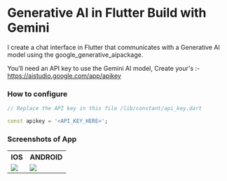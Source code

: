 # Generative AI in Flutter Build with Gemini

I create a chat interface in Flutter that communicates with a Generative AI model using the google_generative_aipackage.

You’ll need an API key to use the Gemini AI model, Create your's :- https://aistudio.google.com/app/apikey

### How to configure
```dart
// Replace the API key in this file /lib/constant/api_key.dart

const apikey = '<API_KEY_HERE>';
```

### Screenshots of App
<table>
<tr>
<th>
IOS
</th>
<th>
ANDROID
</th>
</tr>
<tr>
<td>
<img src="https://github.com/Usaid-Dev/generative_ai_with_gemini/assets/67046451/587932d7-c6f1-4e9b-9a76-689211a4e135.png">
</td>
<td>
<img src="https://github.com/Usaid-Dev/generative_ai_with_gemini/assets/67046451/75f3725a-3ff9-4dfe-ad0f-c6d151b97089.png">
</td>
</tr>
</table>
